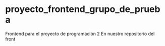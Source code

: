 # proyecto_frontend_grupo_de_prueba
Frontend para el proyecto de programación 2
En nuestro repositorio del front
